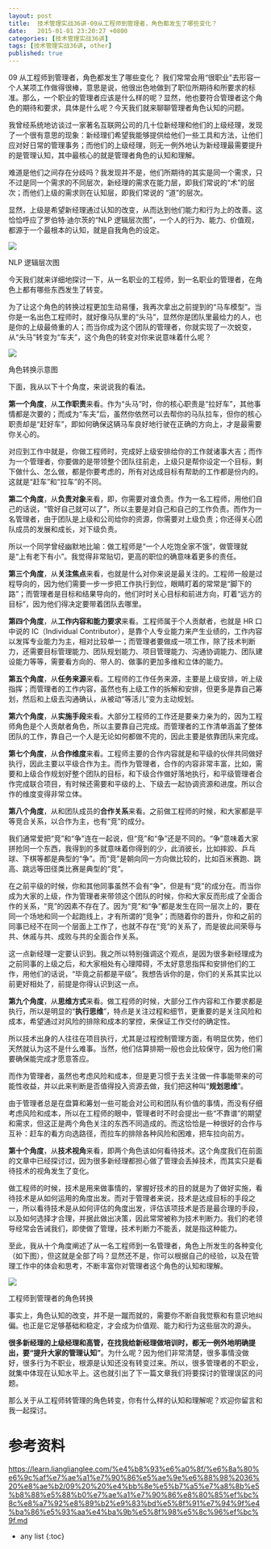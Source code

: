 ```yaml
---
layout: post
title:  技术管理实战36讲-09从工程师到管理者，角色都发生了哪些变化？
date:   2015-01-01 23:20:27 +0800
categories: [技术管理实战36讲]
tags: [技术管理实战36讲, other]
published: true
---
```




09 从工程师到管理者，角色都发生了哪些变化？
我们常常会用“很职业”去形容一个人某项工作做得很棒，意思是说，他很出色地做到了职位所期待和所要求的标准。那么，一个职业的管理者应该是什么样的呢？显然，他也要符合管理者这个角色的期待和要求，具体是什么呢？今天我们就来聊聊管理者角色认知的问题。

我曾经系统地访谈过一家著名互联网公司的几十位新经理和他们的上级经理，发现了一个很有意思的现象：新经理们希望我能够提供给他们一些工具和方法，让他们应对好日常的管理事务；而他们的上级经理，则无一例外地认为新经理最需要提升的是管理认知，其中最核心的就是管理者角色的认知和理解。

难道是他们之间存在分歧吗？我发现并不是，他们所期待的其实是同一个需求，只不过是同一个需求的不同层次，新经理的需求在能力层，即我们常说的“术”的层次；而他们上级的需求则在认知层，即我们常说的 “道”的层次。

显然，上级是希望新经理通过认知的改变，从而达到他们能力和行为上的改善。这恰恰呼应了罗伯特·迪尔茨的“NLP 逻辑层次图”，一个人的行为、能力、价值观，都源于一个最根本的认知，就是自我角色的设定。

![](https://learn.lianglianglee.com/%e4%b8%93%e6%a0%8f/%e6%8a%80%e6%9c%af%e7%ae%a1%e7%90%86%e5%ae%9e%e6%88%98%2036%20%e8%ae%b2/assets/218140e9f17123e938e3243805460bbc-20221009224327-o3ghsvd.png)

NLP 逻辑层次图

今天我们就来详细地探讨一下，从一名职业的工程师，到一名职业的管理者，在角色上都有哪些东西发生了转变。

为了让这个角色的转换过程更加生动易懂，我再次拿出之前提到的“马车模型”。当你是一名出色工程师时，就好像马队里的“头马”，显然你是团队里最给力的人，也是你的上级最倚重的人；而当你成为这个团队的管理者，你就实现了一次蜕变，从“头马”转变为“车夫”，这个角色的转变对你来说意味着什么呢？

![](https://learn.lianglianglee.com/%e4%b8%93%e6%a0%8f/%e6%8a%80%e6%9c%af%e7%ae%a1%e7%90%86%e5%ae%9e%e6%88%98%2036%20%e8%ae%b2/assets/856836db282a952b37999a731c66c976-20221009224327-663t07s.jpg)

角色转换示意图

下面，我从以下十个角度，来说说我的看法。

**第一个角度**，从**工作职责**来看。作为“头马”时，你的核心职责是“拉好车”，其他事情都是次要的；而成为“车夫”后，虽然你依然可以去帮你的马队拉车，但你的核心职责却是“赶好车”，即如何确保这辆马车良好地行驶在正确的方向上，才是最需要你关心的。

对应到工作中就是，你做工程师时，完成好上级安排给你的工作就诸事大吉；而作为一个管理者，你要做的是带领整个团队往前走，上级只是帮你设定一个目标，剩下做什么、怎么做，都是你要考虑的，所有对达成目标有帮助的工作都是份内的。这就是“赶车”和“拉车”的不同。

**第二个角度**，从**负责对象**来看，即，你需要对谁负责。作为一名工程师，用他们自己的话说，“管好自己就可以了”，所以主要是对自己和自己的工作负责。而作为一名管理者，由于团队是上级和公司给你的资源，你需要对上级负责；你还得关心团队成员的发展和成长，对下级负责。

所以一个同学曾经幽默地比喻：做工程师是“一个人吃饱全家不饿”，做管理就是“上有老下有小”。我觉得非常贴切，更高的职位的确意味着更多的责任。

**第三个角度**，从**关注焦点**来看，也就是什么对你来说是最关注的。工程师一般是过程导向的，因为他们需要一步一步把工作执行到位，眼睛盯着的常常是“脚下的路”；而管理者是目标和结果导向的，他们时时关心目标和前进方向，盯着“远方的目标”，因为他们得决定要带着团队去哪里。

**第四个角度**，从**工作内容和能力要求**来看。工程师属于个人贡献者，也就是 HR 口中说的 IC（Individual Contributor），是靠个人专业能力来产生业绩的，工作内容以发挥专业能力为主，相对比较单一；而管理者要做成一项工作，除了技术判断力，还需要目标管理能力、团队规划能力、项目管理能力、沟通协调能力、团队建设能力等等，需要看方向的、带人的、做事的更加多维和立体的能力。

**第五个角度**，从**任务来源**来看。工程师的工作任务来源，主要是上级安排，听上级指挥；而管理者的工作内容，虽然也有上级工作的拆解和安排，但更多是靠自己筹划，然后和上级去沟通确认，从被动“等活儿”变为主动规划。

**第六个角度**，从**实施手段**来看。大部分工程师的工作还是要亲力亲为的，因为工程师角色是个人贡献者角色，所以主要靠自己完成。而管理者的工作清单涵盖了整体团队的工作，靠自己一个人是无论如何都做不完的，因此主要是依靠团队来完成。

**第七个角度**，从**合作维度**来看。工程师主要的合作内容就是和平级的伙伴共同做好执行，因此主要以平级合作为主。而作为管理者，合作的内容非常丰富，比如，需要和上级合作规划好整个团队的目标，和下级合作做好落地执行，和平级管理者合作完成联合项目，有时候还需要和平级的上、下级去一起协调资源和进度。所以合作的维度变得非常立体。

**第八个角度**，从和团队成员的**合作关系**来看。之前做工程师的时候，和大家都是平等竞合关系，以合作为主，也有“竞”的成分。

我们通常爱把“竞”和“争”连在一起说，但“竞”和“争”还是不同的。“争”意味着大家拼抢同一个东西，我得到的多就意味着你得到的少，此消彼长，比如摔跤、乒乓球、下棋等都是典型的“争”。而“竞”是朝向同一方向做比较的，比如百米赛跑、跳高、跳远等田径类比赛是典型的“竞”。

在之前平级的时候，你和其他同事虽然不会有“争”，但是有“竞”的成分在。而当你成为大家的上级，作为管理者来带领这个团队的时候，你和大家反而形成了全面合作的关系，“竞”的因素不存在了。因为“竞”和“争”都是发生在同一层次上的，要在同一个场地和同一个起跑线上，才有所谓的“竞争”；而随着你的晋升，你和之前的同事已经不在同一个层面上工作了，也就不存在“竞”的关系了，而是彼此间荣辱与共、休戚与共、成败与共的全面合作关系。

这一点新经理一定要认识到。我之所以特别强调这个观点，是因为很多新经理成为之前同事的上级之后，和大家相处有心理障碍，不太好意思指挥和安排他们的工作，用他们的话说，“毕竟之前都是平级”。我想告诉你的是，你们的关系其实比以前更好相处了，前提是你得认识到这一点。

**第九个角度**，从**思维方式**来看。做工程师的时候，大部分工作内容和工作要求都是执行，所以是明显的“**执行思维**”，特点是关注过程和细节，更重要的是关注风险和成本，希望通过对风险的排除和成本的掌控，来保证工作交付的确定性。

所以技术出身的人往往在项目执行，尤其是过程控制管理方面，有明显优势，他们天然就认为这不是什么难事。当然，他们估算排期一般也会比较保守，因为他们需要确保能完成才愿意答应。

而作为管理者，虽然也考虑风险和成本，但是更习惯于去关注做一件事能带来的可能性收益，并以此来判断是否值得投入资源去做，我们把这种叫“**规划思维**”。

由于管理者总是在盘算和筹划一些可能会对公司和团队有价值的事情，而没有仔细考虑风险和成本，所以在工程师的眼中，管理者时不时会提出一些“不靠谱”的期望和需求，但这正是两个角色关注的东西不同造成的。而这恰恰是一种很好的合作与互补：赶车的看方向选路径，而拉车的排除各种风险和困难，把车拉向前方。

**第十个角度**，从**技术视角**来看，即两个角色该如何看待技术。这个角度我们在前面的文章中已经探讨过，因为很多新经理都担心做了管理会丢掉技术，而其实只是看待技术的视角发生了变化。

做工程师的时候，技术是用来做事情的，掌握好技术的目的就是为了做好实施，看待技术是从如何运用的角度出发。而对于管理者来说，技术是达成目标的手段之一，所以看待技术是从如何评估的角度出发，评估该项技术是否是最合理的手段，以及如何选择才合理，并据此做出决策，因此常常被称为技术判断力。我们的老领导经常会告诫我们，即使做了管理，技术判断力不能丢，就是指这种能力。

至此，我从十个角度阐述了从一名工程师到一名管理者，角色上所发生的各种变化（如下图），但这就是全部了吗？显然还不是，你可以根据自己的经验，以及在管理工作中的体会和思考，不断丰富你对管理者这个角色的认知和理解。

![](https://learn.lianglianglee.com/%e4%b8%93%e6%a0%8f/%e6%8a%80%e6%9c%af%e7%ae%a1%e7%90%86%e5%ae%9e%e6%88%98%2036%20%e8%ae%b2/assets/6593cf825859d6ccbcecc9c69e60db6a-20221009224327-38ptbq0.png)

工程师到管理者的角色转换

事实上，角色认知的改变，并不是一蹴而就的，需要你不断自我觉察和有意识地纠偏。也正是它足够基础和稳定，才会成为价值观、能力和行为这些层次的源头。

**很多新经理的上级经理和高管，在找我给新经理做培训时，都无一例外地明确提出，要“提升大家的管理认知”**。为什么呢？因为他们非常清楚，很多事情没做好，很多行为不职业，根源是认知还没有转变过来。所以，很多管理者的不职业，就集中体现在认知水平上。这也就引出了下一篇文章我们将要探讨的管理误区的问题。

那么关于从工程师转管理的角色转变，你有什么样的认知和理解呢？欢迎你留言和我一起探讨。




# 参考资料

https://learn.lianglianglee.com/%e4%b8%93%e6%a0%8f/%e6%8a%80%e6%9c%af%e7%ae%a1%e7%90%86%e5%ae%9e%e6%88%98%2036%20%e8%ae%b2/09%20%20%e4%bb%8e%e5%b7%a5%e7%a8%8b%e5%b8%88%e5%88%b0%e7%ae%a1%e7%90%86%e8%80%85%ef%bc%8c%e8%a7%92%e8%89%b2%e9%83%bd%e5%8f%91%e7%94%9f%e4%ba%86%e5%93%aa%e4%ba%9b%e5%8f%98%e5%8c%96%ef%bc%9f.md

* any list
{:toc}

